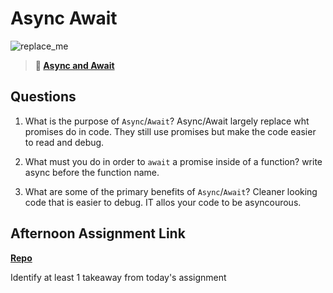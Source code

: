 # Async Await

![replace_me](https://codeworks.blob.core.windows.net/public/assets/img/illustrations/placeholder.svg)

> **📖 [Async and Await](https://codeworksacademy.com/fs-student-guide/resources/wk4/03-Async-Await)**

## Questions

1. What is the purpose of `Async`/`Await`?
Async/Await largely replace wht promises do in code. They still use promises but make the code easier to read and debug.

2. What must you do in order to  `await` a promise inside of a function?
write async before the function name. 

3. What are some of the primary benefits of `Async`/`Await`?
Cleaner looking code that is easier to debug. IT allos your code to be asyncourous. 

## Afternoon Assignment Link

**[Repo](https://github.com/M-Walker32/Pokedex)**

Identify at least 1 takeaway from today's assignment
